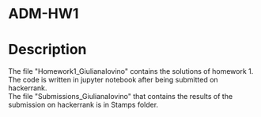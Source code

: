 # ADM-HW1
# Description
The file "Homework1_GiulianaIovino" contains the solutions of homework 1. The code is written in jupyter notebook after being submitted on hackerrank.  
The file "Submissions_GiulianaIovino" that contains the results of the submission on hackerrank is in Stamps folder. 
